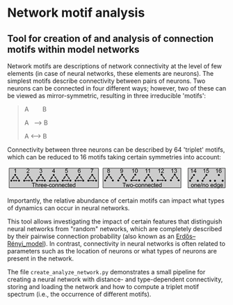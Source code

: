 # Network motif analysis
## Tool for creation of and analysis of connection motifs within model networks

Network motifs are descriptions of network connectivity at the level of few elements (in case of neural networks, these
elements are neurons). The simplest motifs describe connectivity between pairs of neurons. Two neurons can be connected 
in four different ways; however, two of these can be viewed as mirror-symmetric, 
resulting in three irreducible 'motifs':

> A &nbsp;&nbsp;&nbsp;&nbsp;&nbsp;&nbsp; B
>
> A &nbsp;&nbsp;--> B
>
> A <--> B

Connectivity between three neurons can be described by 64 'triplet' motifs, which can be reduced to 16 motifs taking 
certain symmetries into account:

![irreducible triplet motifs](doc/tripletmotifs.png)

Importantly, the relative abundance of certain motifs can impact what types of dynamics can occur in neural networks.

This tool allows investigating the impact of certain features that distinguish neural networks from "random" networks, 
which are completely described by their pairwise connection probability (also known as an 
[Erdős–Rényi_model](https://en.wikipedia.org/wiki/Erdős–Rényi_model)). In contrast, connectivity in neural networks is 
often related to parameters such as the location of neurons or what types of neurons are present in the network.

The file `create_analyze_network.py` demonstrates a small pipeline for creating a neural network with distance- and 
type-dependent connectivity, storing and loading the network and how to compute a triplet motif spectrum (i.e., the occurrence
of different motifs).

